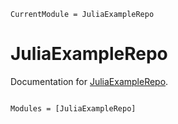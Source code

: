 ```@meta
CurrentModule = JuliaExampleRepo
```

# JuliaExampleRepo

Documentation for [JuliaExampleRepo](https://github.com/GillesBareilles/JuliaExampleRepo.jl).

```@index
```

```@autodocs
Modules = [JuliaExampleRepo]
```
